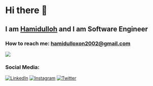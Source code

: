 # Hi there 👋 

## I am <a href="https://github.com/khabibkhanov">Hamidulloh</a> and I am Software Engineer

### How to reach me: <a href="mailto:hamidulloxon2002@gmail.com">hamidulloxon2002@gmail.com</a>

![](https://github-readme-stats.vercel.app/api?username=khabibkhanov&count_private=true&show_icons=true&theme=react)

### Social Media:

<a href="https://www.linkedin.com/in/hamidulloxon-habibxonov/" target="_blank"><img src="https://img.shields.io/badge/LinkedIn-%230077B5.svg?&style=flat-square&logo=linkedin&logoColor=white" alt="LinkedIn"></a> <a href="https://www.instagram.com/khabibkhanov" target="_blank"><img src="https://img.shields.io/badge/Instagram-%23E4405F.svg?&style=flat-square&logo=instagram&logoColor=white" alt="Instagram"></a> <a href="https://www.twitter.com/khabibkhanov" target="_blank"><img src="https://img.shields.io/badge/Twitter-%231877F2.svg?&style=flat-square&logo=twitter&logoColor=white" alt="Twitter"></a>
